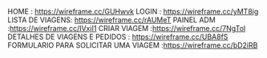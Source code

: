 HOME : https://wireframe.cc/GUHwvk
LOGIN : https://wireframe.cc/yMT8ig
LISTA DE VIAGENS: https://wireframe.cc/rAUMeT
PAINEL ADM :https://wireframe.cc/IVxjI1
CRIAR VIAGEM :https://wireframe.cc/7NgTol
DETALHES DE VIAGENS E PEDIDOS : https://wireframe.cc/UBA8fS
FORMULARIO PARA SOLICITAR UMA VIAGEM :https://wireframe.cc/bD2iRB